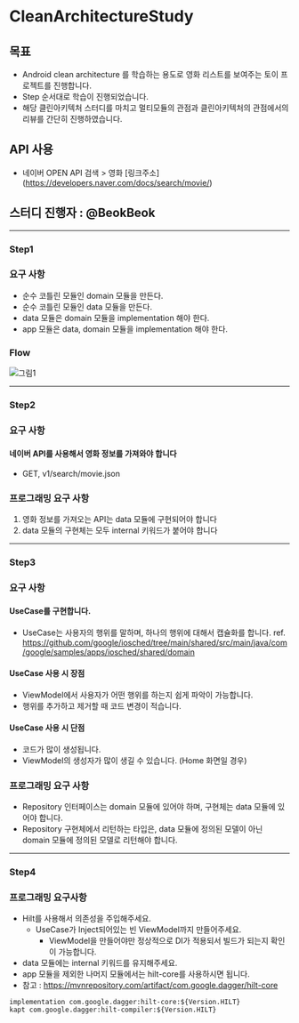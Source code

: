 # CleanArchitectureStudy

## 목표
- Android clean architecture 를 학습하는 용도로 영화 리스트를 보여주는 토이 프로젝트를 진행합니다.
- Step 순서대로 학습이 진행되었습니다.
- 해당 클린아키텍처 스터디를 마치고 멀티모듈의 관점과 클린아키텍처의 관점에서의 리뷰를 간단히 진행하였습니다.

## API 사용
- 네이버 OPEN API 검색 > 영화
  [링크주소]
  (https://developers.naver.com/docs/search/movie/)
  
## 스터디 진행자 : @BeokBeok

---

### Step1
### 요구 사항
- 순수 코틀린 모듈인 domain 모듈을 만든다.
- 순수 코틀린 모듈인 data 모듈을 만든다.
- data 모듈은 domain 모듈을 implementation 해야 한다.
- app 모듈은 data, domain 모듈을 implementation 해야 한다.

### Flow
![그림1](https://user-images.githubusercontent.com/7857824/140294143-0c913c54-e6e0-4482-b54d-3101fe06e737.png)

---

### Step2
### 요구 사항
#### 네이버 API를 사용해서 영화 정보를 가져와야 합니다
- GET, v1/search/movie.json

### 프로그래밍 요구 사항
1. 영화 정보를 가져오는 API는 data 모듈에 구현되어야 합니다
2. data 모듈의 구현체는 모두 internal 키워드가 붙어야 합니다

---

### Step3
### 요구 사항
#### UseCase를 구현합니다.
- UseCase는 사용자의 행위를 말하며, 하나의 행위에 대해서 캡슐화를 합니다.
ref. https://github.com/google/iosched/tree/main/shared/src/main/java/com/google/samples/apps/iosched/shared/domain

#### UseCase 사용 시 장점
- ViewModel에서 사용자가 어떤 행위를 하는지 쉽게 파악이 가능합니다.
- 행위를 추가하고 제거할 때 코드 변경이 적습니다.

#### UseCase 사용 시 단점
- 코드가 많이 생성됩니다.
- ViewModel의 생성자가 많이 생길 수 있습니다. (Home 화면일 경우)

### 프로그래밍 요구 사항
- Repository 인터페이스는 domain 모듈에 있어야 하며, 구현체는 data 모듈에 있어야 합니다.
- Repository 구현체에서 리턴하는 타입은, data 모듈에 정의된 모델이 아닌 domain 모듈에 정의된 모델로 리턴해야 합니다.

---

### Step4
### 프로그래밍 요구사항
- Hilt를 사용해서 의존성을 주입해주세요.
    - UseCase가 Inject되어있는 빈 ViewModel까지 만들어주세요.
        - ViewModel을 만들어야만 정상적으로 DI가 적용되서 빌드가 되는지 확인이 가능합니다.
- data 모듈에는 internal 키워드를 유지해주세요.
- app 모듈을 제외한 나머지 모듈에서는 hilt-core를 사용하시면 됩니다.
- 참고 : https://mvnrepository.com/artifact/com.google.dagger/hilt-core

```
implementation com.google.dagger:hilt-core:${Version.HILT}
kapt com.google.dagger:hilt-compiler:${Version.HILT}
```
